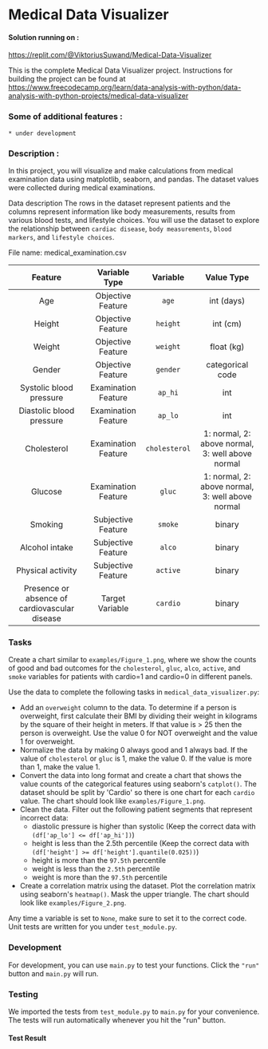 # Medical Data Visualizer
#### Solution running on : 
https://replit.com/@ViktoriusSuwand/Medical-Data-Visualizer

This is the complete Medical Data Visualizer project. Instructions for building the project can be found at 
https://www.freecodecamp.org/learn/data-analysis-with-python/data-analysis-with-python-projects/medical-data-visualizer

### Some of additional features :
    * under development

### Description :
In this project, you will visualize and make calculations from medical examination data using matplotlib, seaborn, and pandas. The dataset values were collected during medical examinations.

Data description
The rows in the dataset represent patients and the columns represent information like body measurements, results from various blood tests, and lifestyle choices. You will use the dataset to explore the relationship between `cardiac disease`, `body measurements`, `blood markers`, and `lifestyle choices`.

File name: medical_examination.csv

<table>
  <thead>
    <tr>
    <th align="center">Feature</th>
    <th align="center">Variable Type</th>
    <th align="center">Variable</th>
    <th align="center">Value Type</th>
    </tr>
  </thead>
  <tbody>
    <tr>
      <td align="center">Age</td>
      <td align="center">Objective Feature</td>
      <td align="center"><code>age</code></td>
      <td align="center">int (days)</td>
    </tr>
    <tr>
      <td align="center">Height</td>
      <td align="center">Objective Feature</td>
      <td align="center"><code>height</code></td>
      <td align="center">int (cm)</td>
    </tr>
    <tr>
      <td align="center">Weight</td>
      <td align="center">Objective Feature</td>
      <td align="center"><code>weight</code></td>
      <td align="center">float (kg)</td>
    </tr>
    <tr>
      <td align="center">Gender</td>
      <td align="center">Objective Feature</td>
      <td align="center"><code>gender</code></td>
      <td align="center">categorical code</td>
    </tr>
    <tr>
      <td align="center">Systolic blood pressure</td>
      <td align="center">Examination Feature</td>
      <td align="center"><code>ap_hi</code></td>
      <td align="center">int</td>
    </tr>
    <tr>
      <td align="center">Diastolic blood pressure</td>
      <td align="center">Examination Feature</td>
      <td align="center"><code>ap_lo</code></td>
      <td align="center">int</td>
    </tr>
    <tr>
      <td align="center">Cholesterol</td>
      <td align="center">Examination Feature</td>
      <td align="center"><code>cholesterol</code></td>
      <td align="center">1: normal, 2: above normal, 3: well above normal</td>
    </tr>
    <tr>
      <td align="center">Glucose</td>
      <td align="center">Examination Feature</td>
      <td align="center"><code>gluc</code></td>
      <td align="center">1: normal, 2: above normal, 3: well above normal</td>
    </tr>
    <tr>
      <td align="center">Smoking</td>
      <td align="center">Subjective Feature</td>
      <td align="center"><code>smoke</code></td>
      <td align="center">binary</td>
    </tr>
    <tr>
      <td align="center">Alcohol intake</td>
      <td align="center">Subjective Feature</td>
      <td align="center"><code>alco</code></td>
      <td align="center">binary</td>
    </tr>
    <tr>
      <td align="center">Physical activity</td>
      <td align="center">Subjective Feature</td>
      <td align="center"><code>active</code></td>
      <td align="center">binary</td>
    </tr>
    <tr>
      <td align="center">Presence or absence of cardiovascular disease</td>
      <td align="center">Target Variable</td>
      <td align="center"><code>cardio</code></td>
      <td align="center">binary</td>
    </tr>
  </tbody>
</table>

### Tasks
Create a chart similar to `examples/Figure_1.png`, where we show the counts of good and bad outcomes for the `cholesterol`, `gluc`, `alco`, `active`, and `smoke` variables for patients with cardio=1 and cardio=0 in different panels.

Use the data to complete the following tasks in `medical_data_visualizer.py`:
- Add an `overweight` column to the data. To determine if a person is overweight, first calculate their BMI by dividing their weight in kilograms by the square of their height in meters. If that value is > 25 then the person is overweight. Use the value 0 for NOT overweight and the value 1 for overweight.
- Normalize the data by making 0 always good and 1 always bad. If the value of `cholesterol` or `gluc` is 1, make the value 0. If the value is more than 1, make the value 1.
- Convert the data into long format and create a chart that shows the value counts of the categorical features using seaborn's `catplot()`. The dataset should be split by 'Cardio' so there is one chart for each `cardio` value. The chart should look like `examples/Figure_1.png`.
- Clean the data. Filter out the following patient segments that represent incorrect data:
  + diastolic pressure is higher than systolic (Keep the correct data with `(df['ap_lo'] <= df['ap_hi'])`)
  + height is less than the 2.5th percentile (Keep the correct data with `(df['height'] >= df['height'].quantile(0.025))`)
  + height is more than the `97.5th` percentile
  + weight is less than the `2.5th` percentile
  + weight is more than the `97.5th` percentile
- Create a correlation matrix using the dataset. Plot the correlation matrix using seaborn's `heatmap()`. Mask the upper triangle. The chart should look like `examples/Figure_2.png`.

Any time a variable is set to `None`, make sure to set it to the correct code. Unit tests are written for you under `test_module.py`.

### Development
For development, you can use `main.py` to test your functions. Click the `"run"` button and `main.py` will run.

### Testing
We imported the tests from `test_module.py` to `main.py` for your convenience. The tests will run automatically whenever you hit the "run" button.

#### Test Result


